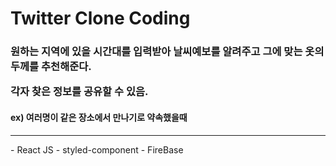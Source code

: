 <h1>Twitter Clone Coding</h1>

<h3>
원하는 지역에 있을 시간대를 입력받아 날씨예보를 알려주고 
그에 맞는 옷의 두께를 추천해준다.

각자 찾은 정보를 공유할 수 있음.

</h3>
<h4>ex) 여러명이 같은 장소에서 만나기로 약속했을때
</h4>

<hr/>
- React JS
- styled-component
- FireBase

